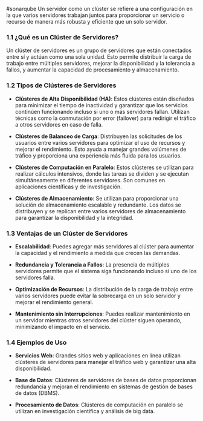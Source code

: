 #sonarqube
Un servidor como un clúster se refiere a una configuración en la que varios servidores trabajan juntos para proporcionar un servicio o recurso de manera más robusta y eficiente que un solo servidor.

### **1.1 ¿Qué es un Clúster de Servidores?**

Un clúster de servidores es un grupo de servidores que están conectados entre sí y actúan como una sola unidad. Esto permite distribuir la carga de trabajo entre múltiples servidores, mejorar la disponibilidad y la tolerancia a fallos, y aumentar la capacidad de procesamiento y almacenamiento.

### **1.2 Tipos de Clústeres de Servidores**

- **Clústeres de Alta Disponibilidad (HA)**: Estos clústeres están diseñados para minimizar el tiempo de inactividad y garantizar que los servicios continúen funcionando incluso si uno o más servidores fallan. Utilizan técnicas como la conmutación por error (failover) para redirigir el tráfico a otros servidores en caso de falla.
    
- **Clústeres de Balanceo de Carga**: Distribuyen las solicitudes de los usuarios entre varios servidores para optimizar el uso de recursos y mejorar el rendimiento. Esto ayuda a manejar grandes volúmenes de tráfico y proporciona una experiencia más fluida para los usuarios.
    
- **Clústeres de Computación en Paralelo**: Estos clústeres se utilizan para realizar cálculos intensivos, donde las tareas se dividen y se ejecutan simultáneamente en diferentes servidores. Son comunes en aplicaciones científicas y de investigación.
    
- **Clústeres de Almacenamiento**: Se utilizan para proporcionar una solución de almacenamiento escalable y redundante. Los datos se distribuyen y se replican entre varios servidores de almacenamiento para garantizar la disponibilidad y la integridad.
    

### **1.3 Ventajas de un Clúster de Servidores**

- **Escalabilidad**: Puedes agregar más servidores al clúster para aumentar la capacidad y el rendimiento a medida que crecen las demandas.
    
- **Redundancia y Tolerancia a Fallos**: La presencia de múltiples servidores permite que el sistema siga funcionando incluso si uno de los servidores falla.
    
- **Optimización de Recursos**: La distribución de la carga de trabajo entre varios servidores puede evitar la sobrecarga en un solo servidor y mejorar el rendimiento general.
    
- **Mantenimiento sin Interrupciones**: Puedes realizar mantenimiento en un servidor mientras otros servidores del clúster siguen operando, minimizando el impacto en el servicio.
    

### **1.4 Ejemplos de Uso**

- **Servicios Web**: Grandes sitios web y aplicaciones en línea utilizan clústeres de servidores para manejar el tráfico web y garantizar una alta disponibilidad.
    
- **Base de Datos**: Clústeres de servidores de bases de datos proporcionan redundancia y mejoran el rendimiento en sistemas de gestión de bases de datos (DBMS).
    
- **Procesamiento de Datos**: Clústeres de computación en paralelo se utilizan en investigación científica y análisis de big data.